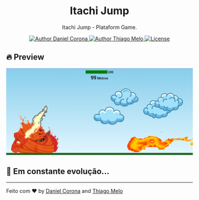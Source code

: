 <h1 align="center">
  Itachi Jump
</h1>

<p align="center">Itachi Jump - Plataform Game.</p>

<div align="center">
  <a href="https://github.com/dnlcorona">
    <img src="https://img.shields.io/badge/Author%20-Daniel%20Corona-ffffff" alt="Author Daniel Corona">
  </a>
    <a href="https://github.com/ThMeloDev">
    <img src="https://img.shields.io/badge/Author%20-Thiago%20Melo-ffffff" alt="Author Thiago Melo">
  </a>
  <a href="LICENSE">
    <img src="https://img.shields.io/static/v1?label=license&message=MIT&color=ffffff&style=flat-square" alt="License">
  </a>
</div>

## 🔥 Preview

<img src="images/preview.png" alt="Preview">

## 🚀 **Em constante evolução...**

---


Feito com ♥ by [Daniel Corona](https://www.linkedin.com/in/dnlcorona/) and [Thiago Melo](https://www.linkedin.com/in/ThMeloDev/)

